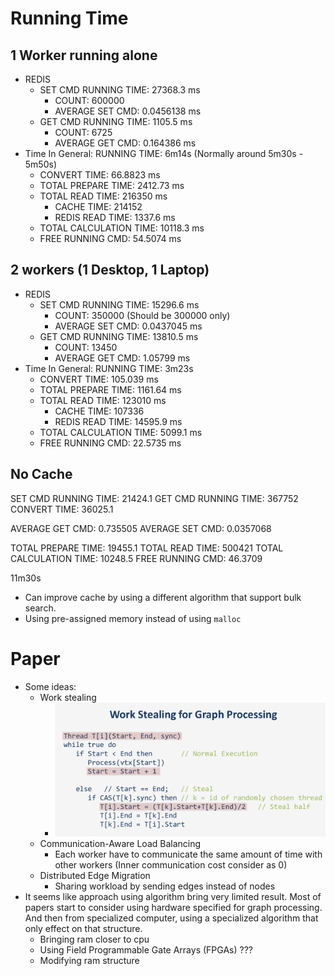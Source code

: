 # Running Time

## 1 Worker running alone

+ REDIS
  + SET CMD RUNNING TIME: 27368.3 ms
    + COUNT: 600000
    + AVERAGE SET CMD: 0.0456138 ms
  + GET CMD RUNNING TIME: 1105.5 ms
    + COUNT: 6725
    + AVERAGE GET CMD: 0.164386 ms
+ Time In General: RUNNING TIME: 6m14s (Normally around 5m30s - 5m50s)
  + CONVERT TIME: 66.8823 ms
  + TOTAL PREPARE TIME: 2412.73 ms
  + TOTAL READ TIME: 216350 ms
    + CACHE TIME: 214152
    + REDIS READ TIME: 1337.6 ms
  + TOTAL CALCULATION TIME: 10118.3 ms
  + FREE RUNNING CMD: 54.5074 ms

## 2 workers (1 Desktop, 1 Laptop)

+ REDIS
  + SET CMD RUNNING TIME: 15296.6 ms
    + COUNT: 350000 (Should be 300000 only)
    + AVERAGE SET CMD: 0.0437045 ms
  + GET CMD RUNNING TIME: 13810.5 ms
    + COUNT: 13450
    + AVERAGE GET CMD: 1.05799 ms
+ Time In General: RUNNING TIME: 3m23s
  + CONVERT TIME: 105.039 ms
  + TOTAL PREPARE TIME: 1161.64 ms
  + TOTAL READ TIME: 123010 ms
    + CACHE TIME: 107336
    + REDIS READ TIME: 14595.9 ms
  + TOTAL CALCULATION TIME: 5099.1 ms
  + FREE RUNNING CMD: 22.5735 ms

## No Cache
SET CMD RUNNING TIME: 21424.1
GET CMD RUNNING TIME: 367752
CONVERT TIME: 36025.1

AVERAGE GET CMD: 0.735505
AVERAGE SET CMD: 0.0357068

TOTAL PREPARE TIME: 19455.1
TOTAL READ TIME: 500421
TOTAL CALCULATION TIME: 10248.5
FREE RUNNING CMD: 46.3709

11m30s

+ Can improve cache by using a different algorithm that support bulk search.
+ Using pre-assigned memory instead of using `malloc`

# Paper

+ Some ideas:
  + Work stealing
    + ![error](./images/work_stealing.png)
  + Communication-Aware Load Balancing
    + Each worker have to communicate the same amount of time with other workers (Inner communication cost consider as 0)
  + Distributed Edge Migration
    + Sharing workload by sending edges instead of nodes
+ It seems like approach using algorithm bring very limited result. Most of papers start to consider using hardware specified for graph processing. And then from specialized computer, using a specialized algorithm that only effect on that structure.
  + Bringing ram closer to cpu
  + Using Field Programmable Gate Arrays (FPGAs) ???
  + Modifying ram structure
